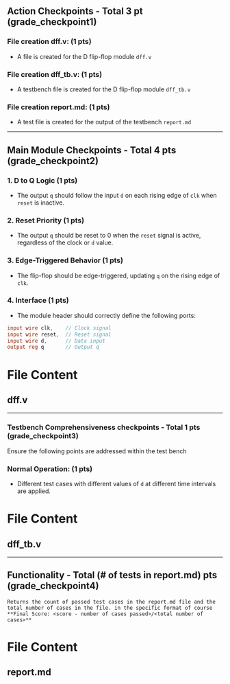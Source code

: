 ## Action Checkpoints - Total 3 pt (grade_checkpoint1)

### File creation dff.v: (1 pts)
   - A file is created for the D flip-flop module `dff.v`

### File creation dff_tb.v: (1 pts)
   - A testbench file is created for the D flip-flop module `dff_tb.v`

### File creation report.md: (1 pts)
   - A test file is created for the output of the testbench `report.md`

---

## Main Module Checkpoints - Total 4 pts (grade_checkpoint2)

### 1. D to Q Logic (1 pts)
   - The output `q` should follow the input `d` on each rising edge of `clk` when `reset` is inactive.

### 2. Reset Priority (1 pts)
   - The output `q` should be reset to 0 when the `reset` signal is active, regardless of the clock or `d` value.

### 3. Edge-Triggered Behavior (1 pts)
   - The flip-flop should be edge-triggered, updating `q` on the rising edge of `clk`.

### 4. Interface (1 pts)
   - The module header should correctly define the following ports:
   ```verilog
   input wire clk,    // Clock signal
   input wire reset,  // Reset signal
   input wire d,      // Data input
   output reg q       // Output q
   ```

# File Content

## dff.v

---

### Testbench Comprehensiveness checkpoints - Total 1 pts (grade_checkpoint3)

Ensure the following points are addressed within the test bench 

### Normal Operation: (1 pts)
   - Different test cases with different values of `d` at different time intervals are applied.


# File Content

## dff_tb.v

---

## Functionality - Total (# of tests in report.md) pts (grade_checkpoint4)
    Returns the count of passed test cases in the report.md file and the total number of cases in the file. in the specific format of course **Final Score: <score - number of cases passed>/<total number of cases>**

# File Content

## report.md

